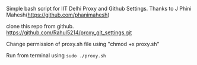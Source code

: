 Simple bash script for IIT Delhi Proxy and Github Settings. 
Thanks to J Phini Mahesh(https://github.com/phanimahesh)

clone this repo from github. 
https://github.com/Rahul5214/proxy_git_settings.git

Change permission of proxy.sh file using "chmod +x proxy.sh"

Run from terminal using `sudo ./proxy.sh` 



